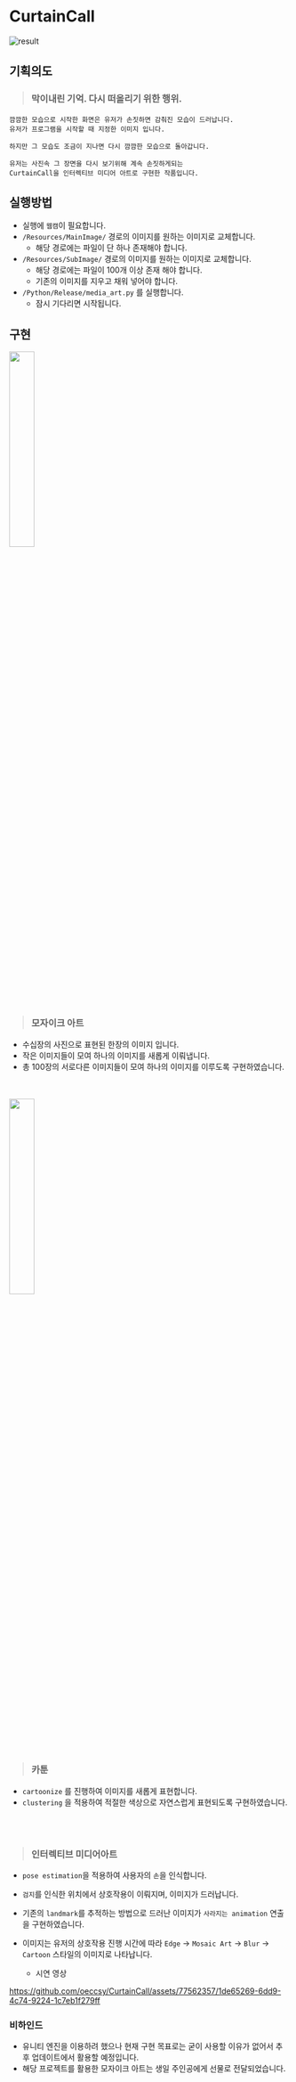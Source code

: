 # CurtainCall

![result](https://github.com/oeccsy/CurtainCall/assets/77562357/4129b579-eed0-487a-975f-cd500de78864)

## 기획의도
> ### 막이내린 기억. 다시 떠올리기 위한 행위.  
```
깜깜한 모습으로 시작한 화면은 유저가 손짓하면 감춰진 모습이 드러납니다.
유저가 프로그램을 시작할 때 지정한 이미지 입니다.

하지만 그 모습도 조금이 지나면 다시 깜깜한 모습으로 돌아갑니다.

유저는 사진속 그 장면을 다시 보기위해 계속 손짓하게되는
CurtainCall을 인터렉티브 미디어 아트로 구현한 작품입니다.
```

## 실행방법
- 실행에 `웹캠`이 필요합니다.
- `/Resources/MainImage/` 경로의 이미지를 원하는 이미지로 교체합니다.
    - 해당 경로에는 파일이 단 하나 존재해야 합니다.
- `/Resources/SubImage/` 경로의 이미지를 원하는 이미지로 교체합니다.
    - 해당 경로에는 파일이 100개 이상 존재 해야 합니다.
    - 기존의 이미지를 지우고 채워 넣어야 합니다.
- `/Python/Release/media_art.py` 를 실행합니다.
    - 잠시 기다리면 시작됩니다.  

## 구현

<img src="https://github.com/oeccsy/CurtainCall/assets/77562357/67b05be3-23b3-4edc-905e-8e7b65b90009" width="30%" height="30%">  

> ### 모자이크 아트
- 수십장의 사진으로 표현된 한장의 이미지 입니다.
- 작은 이미지들이 모여 하나의 이미지를 새롭게 이뤄냅니다.  
- 총 100장의 서로다른 이미지들이 모여 하나의 이미지를 이루도록 구현하였습니다.
<br>
<br>
<img src="https://github.com/oeccsy/CurtainCall/assets/77562357/b29a40f1-c580-494b-8989-a016438d45f7" width="30%" height="30%">   

> ### 카툰  

- `cartoonize` 를 진행하여 이미지를 새롭게 표현합니다.  
- `clustering` 을 적용하여 적절한 색상으로 자연스럽게 표현되도록 구현하였습니다.  
<br>  
<br>  

> ### 인터렉티브 미디어아트  
- `pose estimation`을 적용하여 사용자의 `손`을 인식합니다.
- `검지`를 인식한 위치에서 상호작용이 이뤄지며, 이미지가 드러납니다.
- 기존의 `landmark`를 추적하는 방법으로 드러난 이미지가 `사라지는 animation` 연출을 구현하였습니다.
- 이미지는 유저의 상호작용 진행 시간에 따라 `Edge` -> `Mosaic Art` -> `Blur` -> `Cartoon` 스타일의 이미지로 나타납니다.

    - 시연 영상

https://github.com/oeccsy/CurtainCall/assets/77562357/1de65269-6dd9-4c74-9224-1c7eb1f279ff


### 비하인드
- 유니티 엔진을 이용하려 했으나 현재 구현 목표로는 굳이 사용할 이유가 없어서 추후 업데이트에서 활용할 예정입니다.
- 해당 프로젝트를 활용한 모자이크 아트는 생일 주인공에게 선물로 전달되었습니다.
